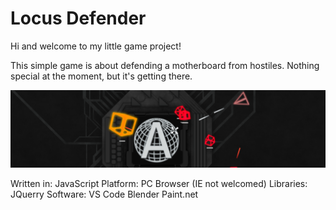# Locus Defender

Hi and welcome to my little game project!

This simple game is about defending a motherboard from hostiles. Nothing special at the moment, but it's getting there.

![alt text](banner.png)

Written in: JavaScript
Platform: PC Browser (IE not welcomed)
Libraries: JQuerry
Software:
VS Code
Blender
Paint.net
